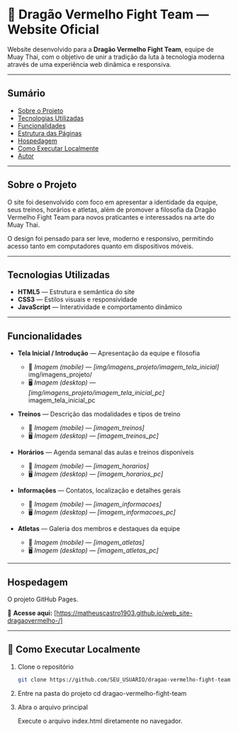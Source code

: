 # 🥊 Dragão Vermelho Fight Team — Website Oficial

Website desenvolvido para a **Dragão Vermelho Fight Team**, equipe de Muay Thai, com o objetivo de unir a tradição da luta à tecnologia moderna através de uma experiência web dinâmica e responsiva.

---

##  Sumário
- [Sobre o Projeto](#-sobre-o-projeto)
- [Tecnologias Utilizadas](#-tecnologias-utilizadas)
- [Funcionalidades](#-funcionalidades)
- [Estrutura das Páginas](#-estrutura-das-páginas)
- [Hospedagem](#-hospedagem)
- [Como Executar Localmente](#-como-executar-localmente)
- [Autor](#-autor)

---

##  Sobre o Projeto

O site foi desenvolvido com foco em apresentar a identidade da equipe, seus treinos, horários e atletas, além de promover a filosofia da Dragão Vermelho Fight Team para novos praticantes e interessados na arte do Muay Thai.

O design foi pensado para ser leve, moderno e responsivo, permitindo acesso tanto em computadores quanto em dispositivos móveis.

---

##  Tecnologias Utilizadas

- **HTML5** — Estrutura e semântica do site  
- **CSS3** — Estilos visuais e responsividade  
- **JavaScript** — Interatividade e comportamento dinâmico  

---

##  Funcionalidades

- **Tela Inicial / Introdução** — Apresentação da equipe e filosofia  
  - 📱 *Imagem (mobile)* — _[img/imagens_projeto/imagem_tela_inicial]_  
  img/imagens_projeto/
  - 🖥️ *Imagem (desktop)* — _[img/imagens_projeto/imagem_tela_inicial_pc]_  
  imagem_tela_inicial_pc

- **Treinos** — Descrição das modalidades e tipos de treino  
  - 📱 *Imagem (mobile)* — _[imagem_treinos]_  
  - 🖥️ *Imagem (desktop)* — _[imagem_treinos_pc]_  

- **Horários** — Agenda semanal das aulas e treinos disponíveis  
  - 📱 *Imagem (mobile)* — _[imagem_horarios]_  
  - 🖥️ *Imagem (desktop)* — _[imagem_horarios_pc]_  

- **Informações** — Contatos, localização e detalhes gerais  
  - 📱 *Imagem (mobile)* — _[imagem_informacoes]_  
  - 🖥️ *Imagem (desktop)* — _[imagem_informacoes_pc]_  

- **Atletas** — Galeria dos membros e destaques da equipe  
  - 📱 *Imagem (mobile)* — _[imagem_atletas]_  
  - 🖥️ *Imagem (desktop)* — _[imagem_atletas_pc]_  

---

##  Hospedagem

O projeto GitHub Pages.

🔗 **Acesse aqui:** [https://matheuscastro1903.github.io/web_site-dragaovermelho-/]

---

## 🧩 Como Executar Localmente

1. Clone o repositório
   ```bash
   git clone https://github.com/SEU_USUARIO/dragao-vermelho-fight-team.git

2. Entre na pasta do projeto
   cd dragao-vermelho-fight-team

3. Abra o arquivo principal
    
    Execute o arquivo index.html diretamente no navegador.


